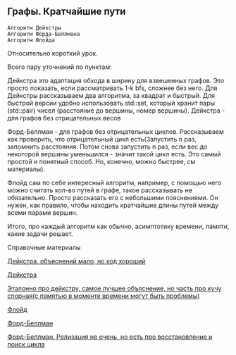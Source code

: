 ## Графы. Кратчайшие пути
```
Алгоритм Дейкстры
Алгоритм Форда-Беллмана
Алгоритм Флойда
```

Относительно короткий урок.

Всего пару уточнений по пунктам:

Дейкстра это адаптация обхода в ширину для взвешенных графов. Это просто показать, если рассматривать 1-k bfs, сложнее без него.
Для Дейкстры рассказываем два алгоритма, за квадрат и быстрый. Для быстрой версии удобно использовать std::set, который хранит пары (std::pair) чисел (расстояние до вершины, номер вершины). 
Дейкстра - для графов без отрицательных весов

Форд-Беллман - для графов без отрицательных циклов. Рассказываем как проверить, что отрицательный цикл есть(Запустить n раз, запомнить расстояния. Потом снова запустить n раз, если вес до некоторой вершины уменьшился - значит такой цикл есть. Это самый простой и понятный способ. Но, конечно, можно быстрее, см материалы).

Флойд сам по себе интересный алгоритм, например, с помощью него можно считать кол-во путей в графе, такое рассказывать не обязательно. Просто рассказать его с небольшими пояснениями. Он нужен, как правило, чтобы находить кратчайшие длины путей между всеми парами вершин.

Итого, про каждый алгоритм как обычно, асимптотику времени, памяти, какие задачи решает.

Справочные материалы

[Дейкстра, объяснений мало, но код хороший](https://wiki.algocode.ru/index.php?title=%D0%90%D0%BB%D0%B3%D0%BE%D1%80%D0%B8%D1%82%D0%BC_%D0%94%D0%B5%D0%B9%D0%BA%D1%81%D1%82%D1%80%D1%8B)

[Дейкстра](https://neerc.ifmo.ru/wiki/index.php?title=%D0%90%D0%BB%D0%B3%D0%BE%D1%80%D0%B8%D1%82%D0%BC_%D0%94%D0%B5%D0%B9%D0%BA%D1%81%D1%82%D1%80%D1%8B)

[Эталонно про дейкстру, самое лучшее объяснение, но часть про кучу спорная(с памятью в моменте времени могут быть проблемы)](https://ru.algorithmica.org/cs/shortest-paths/dijkstra/)

[Флойд](https://neerc.ifmo.ru/wiki/index.php?title=%D0%90%D0%BB%D0%B3%D0%BE%D1%80%D0%B8%D1%82%D0%BC_%D0%A4%D0%BB%D0%BE%D0%B9%D0%B4%D0%B0#:~:text=%D0%90%D0%BB%D0%B3%D0%BE%D1%80%D0%B8%D1%82%D0%BC%20%D0%A4%D0%BB%D0%BE%D0%B9%D0%B4%D0%B0%20)

[Форд-Беллман](https://neerc.ifmo.ru/wiki/index.php?title=%D0%90%D0%BB%D0%B3%D0%BE%D1%80%D0%B8%D1%82%D0%BC_%D0%A4%D0%BE%D1%80%D0%B4%D0%B0-%D0%91%D0%B5%D0%BB%D0%BB%D0%BC%D0%B0%D0%BD%D0%B0)

[Форд-Беллман. Релизация не очень, но есть про восстановление и поиск цикла](https://e-maxx.ru/algo/ford_bellman)